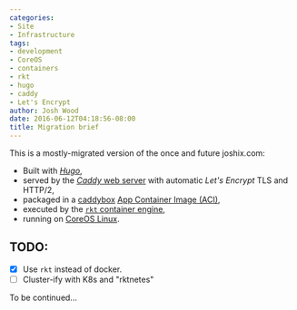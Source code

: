 ```yaml
---
categories:
- Site
- Infrastructure
tags:
- development
- CoreOS
- containers
- rkt
- hugo
- caddy
- Let's Encrypt
author: Josh Wood
date: 2016-06-12T04:18:56-08:00
title: Migration brief
---
```


This is a mostly-migrated version of the once and future joshix.com:

* Built with [*Hugo*](http://gohugo.io),
* served by the [*Caddy* web server](https://caddyserver.com) with automatic
  *Let's Encrypt* TLS and HTTP/2,
* packaged in a [caddybox](https://github.com/joshix/caddybox/tree/acbuild) [App Container Image (ACI)](https://github.com/appc/spec),
* executed by the [`rkt` container engine](https://coreos.com/rkt/),
* running on [CoreOS Linux](https://coreos.com).<!--more-->

## TODO:
  * [x] Use `rkt` instead of docker.
  * [ ] Cluster-ify with K8s and "rktnetes"

To be continued...
